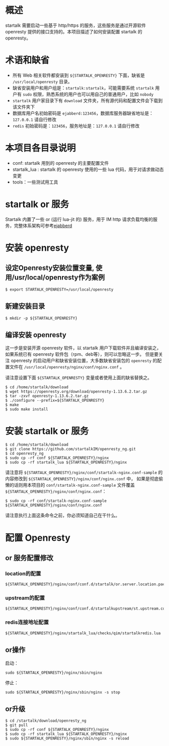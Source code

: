 
# 概述

startalk 需要启动一些基于 http/https 的服务，这些服务是通过开源软件 openresty 提供的接口支持的。本项目描述了如何安装配置 startalk 的 openresty。


# 术语和缺省

* 所有 Web 相关软件都安装到 ``${STARTALK_OPENRESTY}`` 下面，缺省是 ``/usr/local/openresty`` 目录。
* 缺省安装用户和用户组是：``startalk:startalk``，可能需要系统 ``startalk`` 用户有 ``sudo`` 权限，熟悉系统的用户也可以用自己的普通用户，比如 ``nobody``
* ``startalk`` 用户家目录下有 ``download`` 文件夹，所有源代码和配置文件会下载到该文件夹下
* 数据库用户名初始密码是 ``ejabberd:123456``，数据库服务器缺省地址是：``127.0.0.1`` 请自行修改
* ``redis`` 初始密码是：``123456``，服务地址是：``127.0.0.1`` 请自行修改

# 本项目各目录说明

* conf: startalk 用到的 openresty 的主要配置文件
* startalk_lua : startalk 的 openresty 使用的一些 lua 代码，用于对请求做动态变更
* tools：一些测试用工具

# startalk or 服务

Startalk 内置了一些 or (运行 lua-jit 的) 服务，用于 IM http 请求负载均衡的服务，完整体系架构可参考[ejabberd](https://github.com/startalkIM/ejabberd)

# 安装 openresty  

## 设定Openresty安装位置变量, 使用/usr/local/openresty作为案例
```
$ export STARTALK_OPENRESTY=/usr/local/openresty 
```

## 新建安装目录

```
$ mkdir -p ${STARTALK_OPENRESTY}
```

## 编译安装 openresty

这一步是安装开源 openresty 软件，以 startalk 用户下载软件并且编译安装之，如果系统已有 openresty 软件包（rpm、deb等），则可以忽略这一步。
但是要关注 openresty 的启动用户和缺省安装位置，大多数缺省安装包的 ``openresty`` 的配置文件在 ``/usr/local/openresty/nginx/conf/nginx.conf`` 。

请注意设置下面 ``${STARTALK_OPENRESTY}`` 变量或者使用上面的缺省替换之。

```
$ cd /home/startalk/download
$ wget https://openresty.org/download/openresty-1.13.6.2.tar.gz
$ tar -zxvf openresty-1.13.6.2.tar.gz
$ ./configure --prefix=${STARTALK_OPENRESTY}
$ make
$ sudo make install
```

# 安装 startalk or 服务

```
$ cd /home/startalk/download
$ git clone https://github.com/startalkIM/openresty_ng.git
$ cd openresty_ng
$ sudo cp -rf conf ${STARTALK_OPENRESTY}/nginx
$ sudo cp -rf startalk_lua ${STARTALK_OPENRESTY}/nginx

```
请注意将 ``${STARTALK_OPENRESTY}/nginx/conf/startalk-nginx.conf-sample`` 的内容修改到 ``${STARTALK_OPENRESTY}/nginx/conf/nginx.conf`` 中，
如果是彻底偷懒的话则用本项目的 ``conf/startalk-nginx.conf-sample`` 文件覆盖 ``${STARTALK_OPENRESTY}/nginx/conf/nginx.conf``：

```
$ sudo cp -rf conf/startalk-nginx.conf-sample ${STARTALK_OPENRESTY}/nginx/conf/nginx.conf
```
请注意执行上面这条命令之前，你必须知道自己在干什么。

# 配置 Openresty

## or 服务配置修改

### location的配置
```
${STARTALK_OPENRESTY}/nginx/conf/conf.d/startalk/or.server.location.package.qtapi.conf
```
### upstream的配置
```
${STARTALK_OPENRESTY}/nginx/conf/conf.d/startalkupstream/st.upstream.conf
```
### redis连接地址配置
```
${STARTALK_OPENRESTY}/nginx/startalk_lua/checks/qim/startalkredis.lua
```

## or操作

启动：
```
sudo ${STARTALK_OPENRESTY}/nginx/sbin/nginx
```
停止：

```
sudo ${STARTALK_OPENRESTY}/nginx/sbin/nginx -s stop
```

## or升级

```
$ cd /startalk/download/openresty_ng
$ git pull
$ sudo cp -rf conf ${STARTALK_OPENRESTY}/nginx
$ sudo cp -rf startalk_lua ${STARTALK_OPENRESTY}/nginx
$ sudo ${STARTALK_OPENRESTY}/nginx/sbin/nginx -s reload
```
